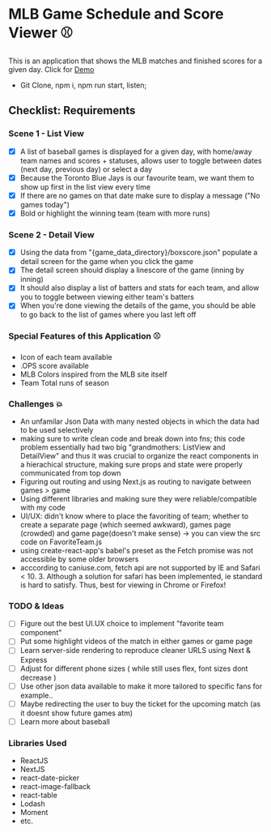 # MLB Game Schedule and Score Viewer ⚾️
This is an application that shows the MLB matches and finished scores for a given day. Click for [Demo](http://g.recordit.co/ZY6tdssJJ0.gif)
* Git Clone, npm i, npm run start, listen;

## Checklist: Requirements
### Scene 1 - List View
- [x] A list of baseball games is displayed for a given day, with home/away team names and scores + statuses, allows user to toggle between dates (next day, previous day) or select a day 
- [x] Because the Toronto Blue Jays is our favourite team, we want them to show up first in the list view every time
- [x] If there are no games on that date make sure to display a message ("No games today") 
- [x] Bold or highlight the winning team (team with more runs)
### Scene 2 - Detail View
- [x] Using the data from "{game_data_directory}/boxscore.json" populate a detail screen for the game when you click the game
- [x] The detail screen should display a linescore of the game (inning by inning)
- [x] It should also display a list of batters and stats for each team, and allow you to toggle between viewing either team's batters
- [x] When you're done viewing the details of the game, you should be able to go back to the list of games where you last left off

### Special Features of this Application ⚾️
*  Icon of each team available
*  .OPS score available
*  MLB Colors inspired from the MLB site itself
*  Team Total runs of season

### Challenges 💥
* An unfamilar Json Data with many nested objects in which the data had to be used selectively
* making sure to write clean code and break down into fns; this code problem essentially had two big "grandmothers: ListView and DetailView" and thus it was crucial to organize the react components in a hierachical structure, making sure props and state were properly communicated from top down
* Figuring out routing and using Next.js as routing to navigate between games > game 
* Using different libraries and making sure they were reliable/compatible with my code
* UI/UX: didn't know where to place the favoriting of team; whether to create a separate page (which seemed awkward), games page (crowded) and game page(doesn't make sense) -> you can view the src code on FavoriteTeam.js
* using create-react-app's babel's preset as the Fetch promise was not accessible by some older browsers
* acccording to caniuse.com, fetch api are not supported by IE and Safari < 10. 3. Although a solution for safari has been implemented, ie standard is hard to satisfy. Thus, best for viewing in Chrome or Firefox!


### TODO & Ideas
- [ ] Figure out the best UI.UX choice to implement "favorite team component"
- [ ] Put some highlight videos of the match in either games or game page
- [ ] Learn server-side rendering to reproduce cleaner URLS using Next & Express
- [ ] Adjust for different phone sizes ( while still uses flex, font sizes dont decrease )
- [ ] Use other json data available to make it more tailored to specific fans for example.. 
- [ ] Maybe redirecting the user to buy the ticket for the upcoming match (as it doesnt show future games atm)
- [ ] Learn more about baseball

### Libraries Used
* ReactJS
* NextJS
* react-date-picker
* react-image-fallback
* react-table
* Lodash
* Moment
* etc.




